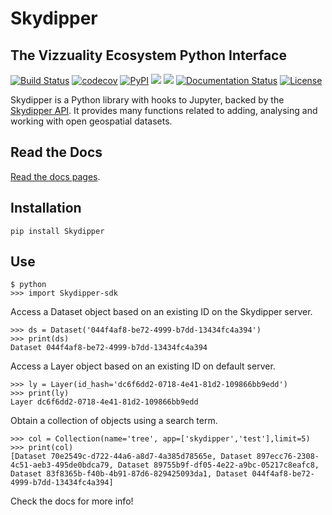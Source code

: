 # Skydipper
## The Vizzuality Ecosystem Python Interface

[![Build Status](https://travis-ci.org/Skydipper/Skydipper.svg?branch=master)](https://travis-ci.org/Skydipper/Skydipper) [![codecov](https://codecov.io/gh/Skydipper/Skydipper/branch/master/graph/badge.svg)](https://codecov.io/gh/Skydipper/Skydipper) [![PyPI](https://img.shields.io/pypi/v/Skydipper.svg?style=flat)](https://pypi.org/project/Skydipper/) ![](https://img.shields.io/pypi/pyversions/Skydipper.svg?style=flat)  ![](https://img.shields.io/pypi/wheel/Skydipper.svg?style=flat) [![Documentation Status](https://readthedocs.org/projects/skydipper/badge/?version=latest)](https://skydipper.readthedocs.io/en/latest/?badge=latest) [![License](https://img.shields.io/badge/License-MIT-brightgreen.svg)](https://github.com/Vizzuality/Skydipper/blob/master/LICENSE)

Skydipper is a Python library with hooks to Jupyter, backed by the [Skydipper API](https://github.com/Skydipper).
It provides many functions related to adding, analysing and working with open geospatial datasets.

## Read the Docs

[Read the docs pages](https://skydipper.readthedocs.io/en/latest/).

## Installation

`pip install Skydipper`

## Use


```
$ python
>>> import Skydipper-sdk
```

Access a Dataset object based on an existing ID on the Skydipper server.
```
>>> ds = Dataset('044f4af8-be72-4999-b7dd-13434fc4a394')
>>> print(ds)
Dataset 044f4af8-be72-4999-b7dd-13434fc4a394
```

Access a Layer object based on an existing ID on default server.
```
>>> ly = Layer(id_hash='dc6f6dd2-0718-4e41-81d2-109866bb9edd')
>>> print(ly)
Layer dc6f6dd2-0718-4e41-81d2-109866bb9edd
```

Obtain a collection of objects using a search term.
```
>>> col = Collection(name='tree', app=['skydipper','test'],limit=5)
>>> print(col)
[Dataset 70e2549c-d722-44a6-a8d7-4a385d78565e, Dataset 897ecc76-2308-4c51-aeb3-495de0bdca79, Dataset 89755b9f-df05-4e22-a9bc-05217c8eafc8, Dataset 83f8365b-f40b-4b91-87d6-829425093da1, Dataset 044f4af8-be72-4999-b7dd-13434fc4a394]
```
Check the docs for more info!
